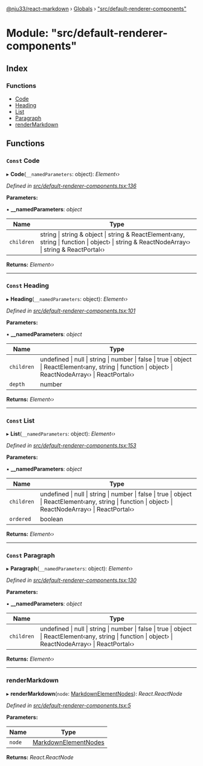 [@nju33/react-markdown](../README.md) › [Globals](../globals.md) › ["src/default-renderer-components"](_src_default_renderer_components_.md)

# Module: "src/default-renderer-components"

## Index

### Functions

* [Code](_src_default_renderer_components_.md#const-code)
* [Heading](_src_default_renderer_components_.md#const-heading)
* [List](_src_default_renderer_components_.md#const-list)
* [Paragraph](_src_default_renderer_components_.md#const-paragraph)
* [renderMarkdown](_src_default_renderer_components_.md#rendermarkdown)

## Functions

### `Const` Code

▸ **Code**(`__namedParameters`: object): *Element‹›*

*Defined in [src/default-renderer-components.tsx:136](https://github.com/nju33/react-markdown/blob/6bc1522/src/default-renderer-components.tsx#L136)*

**Parameters:**

▪ **__namedParameters**: *object*

Name | Type |
------ | ------ |
`children` | string &#124; string & object &#124; string & ReactElement‹any, string &#124; function &#124; object› &#124; string & ReactNodeArray‹› &#124; string & ReactPortal‹› |

**Returns:** *Element‹›*

___

### `Const` Heading

▸ **Heading**(`__namedParameters`: object): *Element‹›*

*Defined in [src/default-renderer-components.tsx:101](https://github.com/nju33/react-markdown/blob/6bc1522/src/default-renderer-components.tsx#L101)*

**Parameters:**

▪ **__namedParameters**: *object*

Name | Type |
------ | ------ |
`children` | undefined &#124; null &#124; string &#124; number &#124; false &#124; true &#124; object &#124; ReactElement‹any, string &#124; function &#124; object› &#124; ReactNodeArray‹› &#124; ReactPortal‹› |
`depth` | number |

**Returns:** *Element‹›*

___

### `Const` List

▸ **List**(`__namedParameters`: object): *Element‹›*

*Defined in [src/default-renderer-components.tsx:153](https://github.com/nju33/react-markdown/blob/6bc1522/src/default-renderer-components.tsx#L153)*

**Parameters:**

▪ **__namedParameters**: *object*

Name | Type |
------ | ------ |
`children` | undefined &#124; null &#124; string &#124; number &#124; false &#124; true &#124; object &#124; ReactElement‹any, string &#124; function &#124; object› &#124; ReactNodeArray‹› &#124; ReactPortal‹› |
`ordered` | boolean |

**Returns:** *Element‹›*

___

### `Const` Paragraph

▸ **Paragraph**(`__namedParameters`: object): *Element‹›*

*Defined in [src/default-renderer-components.tsx:130](https://github.com/nju33/react-markdown/blob/6bc1522/src/default-renderer-components.tsx#L130)*

**Parameters:**

▪ **__namedParameters**: *object*

Name | Type |
------ | ------ |
`children` | undefined &#124; null &#124; string &#124; number &#124; false &#124; true &#124; object &#124; ReactElement‹any, string &#124; function &#124; object› &#124; ReactNodeArray‹› &#124; ReactPortal‹› |

**Returns:** *Element‹›*

___

###  renderMarkdown

▸ **renderMarkdown**(`node`: [MarkdownElementNodes](_src_interfaces_.md#markdownelementnodes)): *React.ReactNode*

*Defined in [src/default-renderer-components.tsx:5](https://github.com/nju33/react-markdown/blob/6bc1522/src/default-renderer-components.tsx#L5)*

**Parameters:**

Name | Type |
------ | ------ |
`node` | [MarkdownElementNodes](_src_interfaces_.md#markdownelementnodes) |

**Returns:** *React.ReactNode*
